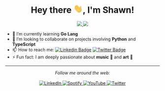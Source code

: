 <h1 align="center">Hey there <img  src="https://raw.githubusercontent.com/ABSphreak/ABSphreak/master/gifs/Hi.gif" width="30px">, I'm Shawn!</h1>
<p align=center style="margin-top: 20px;margin-bottom: 10px">
   <a href="https://github.com/shawn1912?tab=repositories">
      <img src="https://badges.pufler.dev/repos/shawn1912?style=flat-square&color=black&logo=github">
   </a>
   <a href="https://github.com/shawn1912">
      <img src="https://img.shields.io/github/followers/shawn1912?style=social">
   </a>
</p>

- 🌱 I’m currently learning **Go Lang**
- 👯 I’m looking to collaborate on projects involving **Python** and **TypeScript**
- 📫 How to reach me: [![Linkedin Badge](https://img.shields.io/badge/-LinkedIn-0e76a8?style=flat-square&logo=Linkedin&logoColor=white)](https://linkedin.com/in/shawnlouis)
[![Twitter Badge](https://img.shields.io/badge/-Twitter-00acee?style=flat-square&logo=Twitter&logoColor=white)](https://twitter.com/ShaLo1912)
- ⚡ Fun fact: I am deeply passionate about **music** 🎵 and **art** :art:
<!-- How to reach me: **[LinkedIn](https://linkedin.com/in/shawnlouis)** or **[Twitter](https://twitter.com/ShaLo1912)** -->

---

<div align="center">
   <i>Follow me around the web:</i>
   <br />
   <br />

   <a href="https://www.linkedin.com/in/shawnlouis" target="_blank">
      <img src="https://img.shields.io/badge/LinkedIn-%230077B5.svg?&style=flat-square&logo=linkedin&logoColor=white" height=25 alt="LinkedIn">
   </a>
   <a href="https://open.spotify.com/user/31slhpxihibou7w5xm2nnw36dogi?si=249520a02ea74eb9" target="_blank">
      <img src="https://img.shields.io/badge/Spotify-%231ED760.svg?&style=flat-square&logo=spotify&logoColor=white" height=25 alt="Spotify">
   </a>
   <a href="https://youtube.com/channel/UCvyHTx6TPnUlqBK8kq4-SNw" target="_blank">
      <img src="https://img.shields.io/badge/YouTube-%23FF0000.svg?&style=flat-square&logo=YouTube&logoColor=white" height=25 alt="YouTube">
   </a>
   <a href="https://twitter.com/ShaLo1912" target="_blank">
      <img src="https://img.shields.io/badge/Twitter-%231DA1F2.svg?&style=flat-square&logo=twitter&logoColor=white" height=25 alt="Twitter">
   </a>

</div>

<br />


<!-- <hr>
<p align="center" style="margin-top: 20px;margin-bottom: 10px">
   <img src="https://img.shields.io/badge/javascript%20-%23323330.svg?&style=for-the-badge&logo=javascript&logoColor=%23F7DF1E"/> 
   <img src="https://img.shields.io/badge/python%20-%2314354C.svg?&style=for-the-badge&logo=python&logoColor=white"/> 
   <img src="https://img.shields.io/badge/c++%20-%2300599C.svg?&style=for-the-badge&logo=c%2B%2B&ogoColor=white"/> 
   <img src="https://img.shields.io/badge/git%20-%23F05033.svg?&style=for-the-badge&logo=git&logoColor=white"/> 
   <img src="https://img.shields.io/badge/github%20-%23121011.svg?&style=for-the-badge&logo=github&logoColor=white"/>
</p> -->
<!-- [![trophy](https://github-profile-trophy.vercel.app/?username=grejojoby&theme=juicyfresh&no-frame=true&row=1)](https://github.com/ryo-ma/github-profile-trophy) -->



<!-- Dark Theme -->
<!--title_color=fff&icon_color=f9f9f9&text_color=9f9f9f&bg_color=151515 -->
